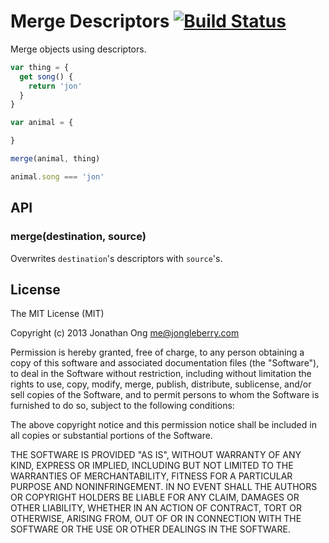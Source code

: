 # Merge Descriptors [![Build Status](https://travis-ci.org/component/merge-descriptors.png)](https://travis-ci.org/component/merge-descriptors)

Merge objects using descriptors.

```js
var thing = {
  get song() {
    return 'jon'
  }
}

var animal = {

}

merge(animal, thing)

animal.song === 'jon'
```

## API

### merge(destination, source)

Overwrites `destination`'s descriptors with `source`'s.

## License

The MIT License (MIT)

Copyright (c) 2013 Jonathan Ong me@jongleberry.com

Permission is hereby granted, free of charge, to any person obtaining a copy
of this software and associated documentation files (the "Software"), to deal
in the Software without restriction, including without limitation the rights
to use, copy, modify, merge, publish, distribute, sublicense, and/or sell
copies of the Software, and to permit persons to whom the Software is
furnished to do so, subject to the following conditions:

The above copyright notice and this permission notice shall be included in
all copies or substantial portions of the Software.

THE SOFTWARE IS PROVIDED "AS IS", WITHOUT WARRANTY OF ANY KIND, EXPRESS OR
IMPLIED, INCLUDING BUT NOT LIMITED TO THE WARRANTIES OF MERCHANTABILITY,
FITNESS FOR A PARTICULAR PURPOSE AND NONINFRINGEMENT. IN NO EVENT SHALL THE
AUTHORS OR COPYRIGHT HOLDERS BE LIABLE FOR ANY CLAIM, DAMAGES OR OTHER
LIABILITY, WHETHER IN AN ACTION OF CONTRACT, TORT OR OTHERWISE, ARISING FROM,
OUT OF OR IN CONNECTION WITH THE SOFTWARE OR THE USE OR OTHER DEALINGS IN
THE SOFTWARE.